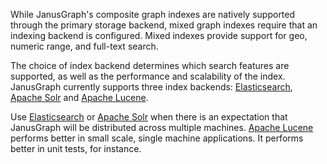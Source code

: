 While JanusGraph's composite graph indexes are natively supported through the primary storage backend, mixed graph indexes require that an indexing backend is configured. Mixed indexes provide support for geo, numeric range, and full-text search.

The choice of index backend determines which search features are supported, as well as the performance and scalability of the index. JanusGraph currently supports three index backends: [Elasticsearch](elasticsearch.md), [Apache Solr](solr.md) and [Apache Lucene](lucene.md).

Use [Elasticsearch](elasticsearch.md) or [Apache Solr](solr.md) when there is an expectation that JanusGraph will be distributed across multiple machines. [Apache Lucene](lucene.md) performs better in small scale, single machine applications. It performs better in unit tests, for instance.
